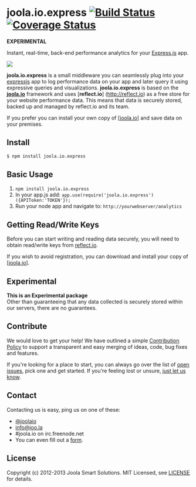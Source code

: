 # joola.io.express [![Build Status][3]][4] [![Coverage Status][1]][2]
**EXPERIMENTAL**

Instant, real-time, back-end performance analytics for your [Express.js][express] app.

<img src="http://i.imgur.com/pTbM4qK.jpg"></img>

**joola.io.express** is a small middleware you can seamlessly plug into your [expressjs][express] app to log 
performance data on your app and later query it using expressive queries and visualizations. 
**joola.io.express** is based on the [**joola.io**][joola.io] framework and uses [**reflect.io**]
(http://reflect.io) as a free store for your website performance data. 
This means that data is securely stored, backed up and managed by reflect.io and its team.
 
If you prefer you can install your own copy of [[joola.io]] and save data on your premises.

## Install
```bash
$ npm install joola.io.express
```

## Basic Usage

1. ```npm install joola.io.express```
2. In your app.js add: ```app.use(require('joola.io.express')({APIToken:'TOKEN'});```
3. Run your node app and navigate to: ```http://yourwebserver/analytics```

## Getting Read/Write Keys
Before you can start writing and reading data securely, you will need to obtain read/write keys from [reflect.io](http://reflect.io).

If you wish to avoid registration, you can download and install your copy of [[joola.io]].

## Experimental
**This is an Experimental package**  
Other than guaranteeing that any data collected is securely stored within our servers, there are no guarantees.

## Contribute
We would love to get your help! We have outlined a simple [Contribution Policy][18] to support a transparent and easy merging
of ideas, code, bug fixes and features.

If you're looking for a place to start, you can always go over the list of [open issues][17], pick one and get started.
If you're feeling lost or unsure, [just let us know](#Contact).

## Contact
Contacting us is easy, ping us on one of these:

- [@joolaio][19]
- [info@joo.la][20]
- #joola.io on irc.freenode.net
- You can even fill out a [form][21].

## License
Copyright (c) 2012-2013 Joola Smart Solutions. MIT Licensed, see [LICENSE][24] for details.

[1]: https://coveralls.io/repos/joola/joola.io.express/badge.png
[2]: https://coveralls.io/r/joola/joola.io.express
[3]: https://travis-ci.org/joola/joola.io.express.png?branch=master
[4]: https://travis-ci.org/joola/joola.io.express?branch=master
[17]: https://github.com/joola/joola.io.express/issues
[18]: https://github.com/joola/joola.io/blob/master/CONTRIBUTING.md
[19]: http://twitter.com/joolaio
[20]: mailto://info@joo.la
[21]: http://joo.la/#contact
[24]: https://github.com/joola/joola.io.express/blob/master/LICENSE.md

[express]: http://expressjs.com
[joola.io]: http://github.com/joola/joola.io
[joola.io.wiki]: http://github.com/joola/joola.io/wiki